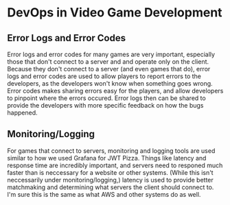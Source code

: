 # DevOps in Video Game Development

## Error Logs and Error Codes
Error logs and error codes for many games are very important, especially those that don't connect to a server and and operate only on the client. Because they don't connect to a server (and even games that do), error logs and error codes are used to allow players to report errors to the developers, as the developers won't know when something goes wrong. Error codes makes sharing errors easy for the players, and allow developers to pinpoint where the errors occured. Error logs then can be shared to provide the developers with more specific feedback on how the bugs happened.

## Monitoring/Logging
For games that connect to servers, monitoring and logging tools are used similar to how we used Grafana for JWT Pizza. Things like latency and response time are incredibly important, and servers need to responed much faster than is neccessary for a website or other systems. (While this isn't neccessarily under monitoring/logging,) latency is used to provide better matchmaking and determining what servers the client should connect to. I'm sure this is the same as what AWS and other systems do as well.


